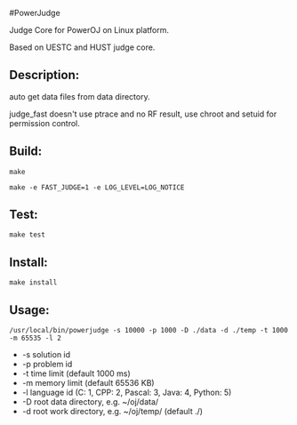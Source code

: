 #PowerJudge
<p>Judge Core for PowerOJ on Linux platform.</p>
<p>Based on UESTC and HUST judge core.</p>

## Description:
<p>auto get data files from data directory.</p>
<p>judge_fast doesn't use ptrace and no RF result, use chroot and setuid for permission control. </p>


## Build:
    make

    make -e FAST_JUDGE=1 -e LOG_LEVEL=LOG_NOTICE


## Test:
    make test


## Install:
    make install


## Usage:
    /usr/local/bin/powerjudge -s 10000 -p 1000 -D ./data -d ./temp -t 1000 -m 65535 -l 2

* -s    solution id
* -p    problem id
* -t    time limit (default 1000 ms)
* -m    memory limit (default 65536 KB)
* -l    language id (C: 1, CPP: 2, Pascal: 3, Java: 4, Python: 5)
* -D    root data directory, e.g. ~/oj/data/
* -d    root work directory, e.g. ~/oj/temp/ (default ./)

